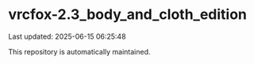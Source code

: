 # vrcfox-2.3_body_and_cloth_edition

Last updated: 2025-06-15 06:25:48

This repository is automatically maintained.

